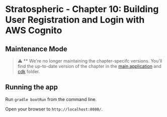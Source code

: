 # Stratospheric - Chapter 10: Building User Registration and Login with AWS Cognito

## Maintenance Mode

> :warning: ** We're no longer maintaining the chapter-specifc versions. You'll find the up-to-date version of the chapter in the [main application](../../../application) and [cdk](../../../cdk) folder.

## Running the app

Run ```gradle bootRun``` from the command line.

Open your browser to `http://localhost:8080/`.


